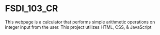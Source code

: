 # FSDI_103_CR
This webpage is a calculator that performs simple arithmetic operations on integer input from the user. This project utilizes HTML, CSS, &amp; JavaScript
